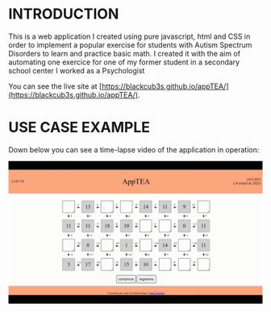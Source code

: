 # INTRODUCTION

This is a web application I created using pure javascript, html and CSS in order to implement a popular exercise for students with Autism Spectrum Disorders to learn and practice basic math. I created it with the aim of automating one exercice for one of my former student in a secondary school center I worked as a Psychologist

You can see the live site at [https://blackcub3s.github.io/appTEA/](https://blackcub3s.github.io/appTEA/).

# USE CASE EXAMPLE

Down below you can see a time-lapse video of the application in operation:

![timeLapse application](./images/timeLapse-appTEA.gif)


